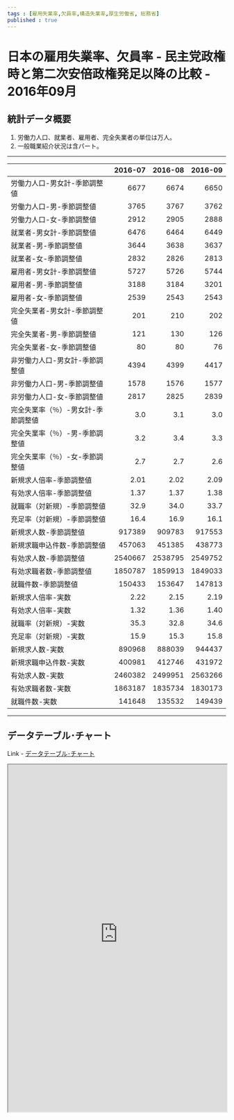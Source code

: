 ```yaml
--- 
tags : [雇用失業率,欠員率,構造失業率,厚生労働省, 総務省] 
published : true
---
```

# 日本の雇用失業率、欠員率 - 民主党政権時と第二次安倍政権発足以降の比較 - 2016年09月
## 統計データ概要

1. 労働力人口、就業者、雇用者、完全失業者の単位は万人。
1. 一般職業紹介状況は含パート。

***

|                                   |2016-07 |2016-08 |2016-09 |
|:----------------------------------|-------:|-------:|-------:|
|労働力人口-男女計-季節調整値       |6677    |6674    |6650    |
|労働力人口-男-季節調整値           |3765    |3767    |3762    |
|労働力人口-女-季節調整値           |2912    |2905    |2888    |
|就業者-男女計-季節調整値           |6476    |6464    |6449    |
|就業者-男-季節調整値               |3644    |3638    |3637    |
|就業者-女-季節調整値               |2832    |2826    |2813    |
|雇用者-男女計-季節調整値           |5727    |5726    |5744    |
|雇用者-男-季節調整値               |3188    |3184    |3201    |
|雇用者-女-季節調整値               |2539    |2543    |2543    |
|完全失業者-男女計-季節調整値       |201     |210     |202     |
|完全失業者-男-季節調整値           |121     |130     |126     |
|完全失業者-女-季節調整値           |80      |80      |76      |
|非労働力人口-男女計-季節調整値     |4394    |4399    |4417    |
|非労働力人口-男-季節調整値         |1578    |1576    |1577    |
|非労働力人口-女-季節調整値         |2817    |2825    |2839    |
|完全失業率（％）-男女計-季節調整値 |3.0     |3.1     |3.0     |
|完全失業率（％）-男-季節調整値     |3.2     |3.4     |3.3     |
|完全失業率（％）-女-季節調整値     |2.7     |2.7     |2.6     |
|新規求人倍率-季節調整値            |2.01    |2.02    |2.09    |
|有効求人倍率-季節調整値            |1.37    |1.37    |1.38    |
|就職率（対新規）-季節調整値        |32.9    |34.0    |33.7    |
|充足率（対新規）-季節調整値        |16.4    |16.9    |16.1    |
|新規求人数-季節調整値              |917389  |909783  |917553  |
|新規求職申込件数-季節調整値        |457063  |451385  |438773  |
|有効求人数-季節調整値              |2540667 |2538795 |2549752 |
|有効求職者数-季節調整値            |1850787 |1859913 |1849033 |
|就職件数-季節調整値                |150433  |153647  |147813  |
|新規求人倍率-実数                  |2.22    |2.15    |2.19    |
|有効求人倍率-実数                  |1.32    |1.36    |1.40    |
|就職率（対新規）-実数              |35.3    |32.8    |34.6    |
|充足率（対新規）-実数              |15.9    |15.3    |15.8    |
|新規求人数-実数                    |890968  |888039  |944437  |
|新規求職申込件数-実数              |400981  |412746  |431972  |
|有効求人数-実数                    |2460382 |2499951 |2563266 |
|有効求職者数-実数                  |1863187 |1835734 |1830173 |
|就職件数-実数                      |141648  |135532  |149439  |

*** 
	
## データテーブル･チャート
Link - [データテーブル･チャート](http://knowledgevault.saecanet.com/charts/am-consulting.co.jp-20161028182923.html)
<iframe src="http://knowledgevault.saecanet.com/charts/am-consulting.co.jp-20161028182923.html" width="100%" height="800px"></iframe>